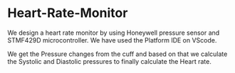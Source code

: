 # Heart-Rate-Monitor
We design a heart rate monitor by using Honeywell pressure sensor and STMF429D microcontroller.
We have used the Platform IDE on VScode.

We get the Pressure changes from the cuff and based on that we calculate the Systolic and Diastolic pressures to finally calculate the Heart rate.
